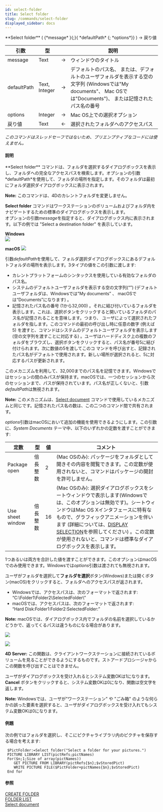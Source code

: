```yaml
---
id: select-folder
title: Select folder
slug: /commands/select-folder
displayed_sidebar: docs
---
```


<!--REF #_command_.Select folder.Syntax-->**Select folder** ( {*message* }{;}{ *defaultPath* {; *options*}} ) -> 戻り値<!-- END REF-->
<!--REF #_command_.Select folder.Params-->
| 引数 | 型 |  | 説明 |
| --- | --- | --- | --- |
| message | Text | &#8594;  | ウィンドウのタイトル |
| defaultPath | Text, Integer | &#8594;  | デフォルトのパス名、 または、デフォルトのユーザフォルダを表示する空の文字列 (Windowsでは"My documents"、 Mac OSでは"Documents")、 または記憶されたパス名の番号 |
| options | Integer | &#8594;  | Mac OS上での選択オプション |
| 戻り値 | Text | &#8592; | 選択されたフォルダへのアクセスパス |

<!-- END REF-->

*このコマンドはスレッドセーフではないため、プリエンプティブなコードには使えません。*


#### 説明 

<!--REF #_command_.Select folder.Summary-->**Select folder** コマンドは、フォルダを選択するダイアログボックスを表示し、フォルダへの完全なアクセスパスを検索します。<!-- END REF-->オプションの引数*defaultPath*を使用して、フォルダの場所を指定します。そのフォルダは最初にフォルダ選択ダイアログボックスに表示されます。 

**Note:** このコマンドは、4Dのカレントフォルダを変更しません。

**Select folder** コマンドはワークステーションのボリュームおよびフォルダ内をナビゲートするための標準のダイアログボックスを表示します。  
オプションの引数*message*を指定すると、ダイアログボックス内に表示されます。以下の例では "Select a destination folder" を表示しています。

**Windows**  
![](../assets/en/commands/pict3881936.en.png)

**macOS** 
![](../assets/en/commands/pict3881985.en.png)

 引数*defaultPath*を使用して、フォルダ選択ダイアログボックスにあるデフォルトフォルダの場所を表示します。3タイプの値をこの引数に渡します:  
* カレントプラットフォームのシンタックスを使用している有効なフォルダのパス名。
* システムのデフォルトユーザフォルダを表示する空の文字列(“”) (デフォルトユーザフォルダは、Windowsでは"My documents” 、 macOSでは“Documents”になります) 。
* 記憶されたパス名の番号 (1から32,000) 。それに結び付いているフォルダを表示します。これは、選択ボタンをクリックすると開いているフォルダのパス名が記憶されることを意味します。つまり、 ユーザによって選択されたフォルダを指します。このコマンドの最初の呼び出し時に任意の数字 (例えば5) を渡すと、コマンドはシステムのデフォルトユーザフォルダを表示します(空の文字列を渡すことに対応する) 。ユーザはハードディスク上の複数のフォルダをブラウズし、選択ボタンをクリックすると、パス名が番号5に結び付けられます。次に数値の5を渡してこのコ マンドを呼び出すと、記録されたパス名がデフォルトで使用されます。新しい場所が選択されると、5に対応するパスが更新されます。  
    
このメカニズムを利用して、32,000までのパス名を記憶できます。Windowsではセッションの間のみパスが保持ます。macOSでは、一つのセッションから次のセッションまで、パスが保持されています。パス名が正しくないと、引数*defaultPath*は無視されます。

**Note:** このメカニズムは、[Select document](select-document.md) コマンドで使用しているメカニズムと同じです。記憶されたパス名の数は、この二つのコマンド間で共有されます。

*options*引数はmacOSにおいて追加の機能を使用できるようにします。この引数に、*System Documents* テーマ中、以下のいずれかの定数を渡すことができます: 

| 定数               | 型    | 値  | コメント                                                                                                                                                                                                                  |
| ---------------- | ---- | -- | --------------------------------------------------------------------------------------------------------------------------------------------------------------------------------------------------------------------- |
| Package open     | 倍長整数 | 2  | (Mac OSのみ): パッケージをフォルダとして開きその内容を閲覧できます。この定数が使用されないと、コマンドはパッケージの開封を許可しません。                                                                                                                                             |
| Use sheet window | 倍長整数 | 16 | (Mac OSのみ): 選択ダイアログボックスをシートウィンドウで表示します(Windowsでは、このオプションは無効です)。シートウィンドウはMac OS Xインタフェースに特有なもので、グラフィックアニメーションを伴います (詳細については、[DISPLAY SELECTION](display-selection.md)を参照してください) 。この定数が使用されないと、コマンドは標準なダイアログボックスを表示します。 |

1つあるいは両方を合計した値を渡すことができます。このオプションはmacOSでのみ使用できます。Windowsでは*options*引数は渡されても無視されます。

ユーザがフォルダを選択して**フォルダを選択**ボタン(Windows)または開くボタン(macOS)をクリックすると、フォルダへのアクセスパスが返されます。

* Windowsでは、アクセスパスは、次のフォーマットで返されます:  
“C:\\Folder1\\Folder2\\SelectedFolder\\”
* macOSでは、アクセスパスは、次のフォーマットで返されます:  
“Hard Disk:Folder1:Folder2:SelectedFolder:”

**Note:** macOSでは、ダイアログボックス内でフォルダの名前を選択しているかどうかで、返ってくるパスは違うものになる場合があります。

![](../assets/en/commands/pict34878.en.png)

![](../assets/en/commands/pict34878.ja.png)

**4D Server:** この関数は、クライアントワークステーションに接続されているボリュームを見ることができるようにするものです。ストアードプロシージャからこの関数を呼び出すことはできません。

ユーザがダイアログボックスを受け入れるとシステム変数OKは1になります。**Cancel** ボタンをクリックすると、システム変数OKは0になり、関数は空文字を返します。

**Note:** Windowsでは、ユーザが"ワークステーション" や "ごみ箱" のような何らかの誤った要素を選択すると、ユーザがダイアログボックスを受け入れてもシステム変数OKは0になります。

#### 例題 

次の例ではフォルダを選択し、そこにピクチャライブラリ内のピクチャを保存する場合を考えます:

```4d
 $PictFolder:=Select folder("Select a folder for your pictures.")
 PICTURE LIBRARY LIST(pictRefs;pictNames)
 For($n;1;Size of array(pictNames))
    GET PICTURE FROM LIBRARY(pictRefs{$n};$vStoredPict)
    WRITE PICTURE FILE($PictFolder+pictNames{$n};$vStoredPict)
 End for
```

#### 参照 

[CREATE FOLDER](create-folder.md)  
[FOLDER LIST](folder-list.md)  
[Select document](select-document.md)  